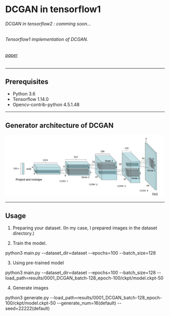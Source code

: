 # DCGAN in tensorflow1
###### DCGAN in tensorflow2 : comming soon...
###### Tensorflow1 implementation of DCGAN.
###### [paper](https://arxiv.org/pdf/1511.06434.pdf)
----------------
## Prerequisites
- Python 3.6
- Tensorflow 1.14.0
- Opencv-contrib-python 4.5.1.48

----------------
## Generator architecture of DCGAN

![](https://github.com/Hwa-Jong/DCGAN/blob/main/img/Generator(DCGAN).png)

----------------
## Usage

1. Preparing your dataset. (In my case, I prepared images in the dataset directory.)

2. Train the model.

  python3 main.py --dataset_dir=dataset --epochs=100 --batch_size=128
  
3. Using pre-trained model

  python3 main.py --dataset_dir=dataset --epochs=100 --batch_size=128 --load_path=results/0001_DCGAN_batch-128_epoch-100/ckpt/model.ckpt-50
  
4. Generate images

  python3 generate.py --load_path=results/0001_DCGAN_batch-128_epoch-100/ckpt/model.ckpt-50 --generate_num=16(default) --seed=22222(default)
